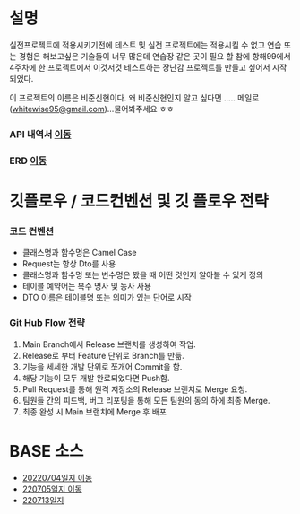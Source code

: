 # 설명
실전프로젝트에 적용시키기전에 테스트 및 실전 프로젝트에는 적용시킬 수 없고 연습 또는 경험은 해보고싶은 기술들이 너무 많은데 연습장 같은 곳이 필요 할 참에 항해99에서 4주차에 한 프로젝트에서 이것저것 테스트하는 장난감 프로젝트를 만들고 싶어서 시작되었다.

이 프로젝트의 이름은 비준신현이다. 왜 비준신현인지 알고 싶다면 ..... 메일로(whitewise95@gmail.com)...물어봐주세요 ㅎㅎ 

### API 내역서 [이동](https://www.notion.so/dc091a9361ec499ea9f7c3eb1a284213?v=1c10aeadb7c1482aac0fe133eb4f9a72)
### ERD [이동](https://www.notion.so/ERD-8f20204851eb456cb65f7a707a175ad1)


# 깃플로우 / 코드컨벤션 및  깃 플로우 전략

### 코드 컨벤션
   - 클래스명과 함수명은 Camel Case
   - Request는 항상 Dto를 사용
   - 클래스명과 함수명 또는 변수명은 봤을 때 어떤 것인지 알아볼 수 있게 정의
   - 테이블 예약어는 복수 명사 및 동사 사용
   - DTO 이름은 테이블명 또는 의미가 있는 단어로 시작

    
### Git Hub Flow 전략
    
   1. Main Branch에서 Release 브랜치를 생성하여 작업.
   2. Release로 부터 Feature 단위로 Branch를 만듦.
   3. 기능을 세세한 개발 단위로 쪼개어 Commit을 함.
   4. 해당 기능이 모두 개발 완료되었다면 Push함.
   5. Pull Request를 통해 원격 저장소의 Release 브랜치로 Merge 요청.
   6. 팀원들 간의 피드백, 버그 리포팅을 통해 모든 팀원의 동의 하에 최종 Merge.
   7. 최종 완성 시 Main 브랜치에 Merge 후 배포


# BASE 소스
- [20220704일지 이동](https://whitewise95.tistory.com/138)
- [220705일지 이동](https://whitewise95.tistory.com/143?category=1032442)
- [220713일지 ](https://whitewise95.tistory.com/164?category=1032442)
